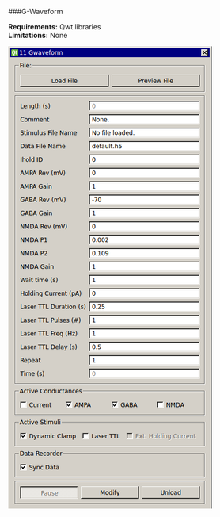 ###G-Waveform

**Requirements:** Qwt libraries  
**Limitations:** None  

![G-Waveform GUI](g-waveform.png) 
